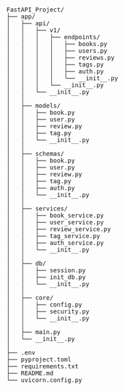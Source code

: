 <pre>
FastAPI_Project/
├── app/
│   ├── api/
│   │   ├── v1/
│   │   │   ├── endpoints/
│   │   │   │   ├── books.py
│   │   │   │   ├── users.py
│   │   │   │   ├── reviews.py
│   │   │   │   ├── tags.py
│   │   │   │   ├── auth.py
│   │   │   │   └── __init__.py
│   │   │   └── __init__.py
│   │   └── __init__.py
│   │
│   ├── models/
│   │   ├── book.py
│   │   ├── user.py
│   │   ├── review.py
│   │   ├── tag.py
│   │   └── __init__.py
│   │
│   ├── schemas/
│   │   ├── book.py
│   │   ├── user.py
│   │   ├── review.py
│   │   ├── tag.py
│   │   ├── auth.py
│   │   └── __init__.py
│   │
│   ├── services/
│   │   ├── book_service.py
│   │   ├── user_service.py
│   │   ├── review_service.py
│   │   ├── tag_service.py
│   │   ├── auth_service.py
│   │   └── __init__.py
│   │
│   ├── db/
│   │   ├── session.py
│   │   ├── init_db.py
│   │   └── __init__.py
│   │
│   ├── core/
│   │   ├── config.py
│   │   ├── security.py
│   │   └── __init__.py
│   │
│   ├── main.py
│   └── __init__.py
│
├── .env
├── pyproject.toml
├── requirements.txt
├── README.md
└── uvicorn.config.py
</pre>